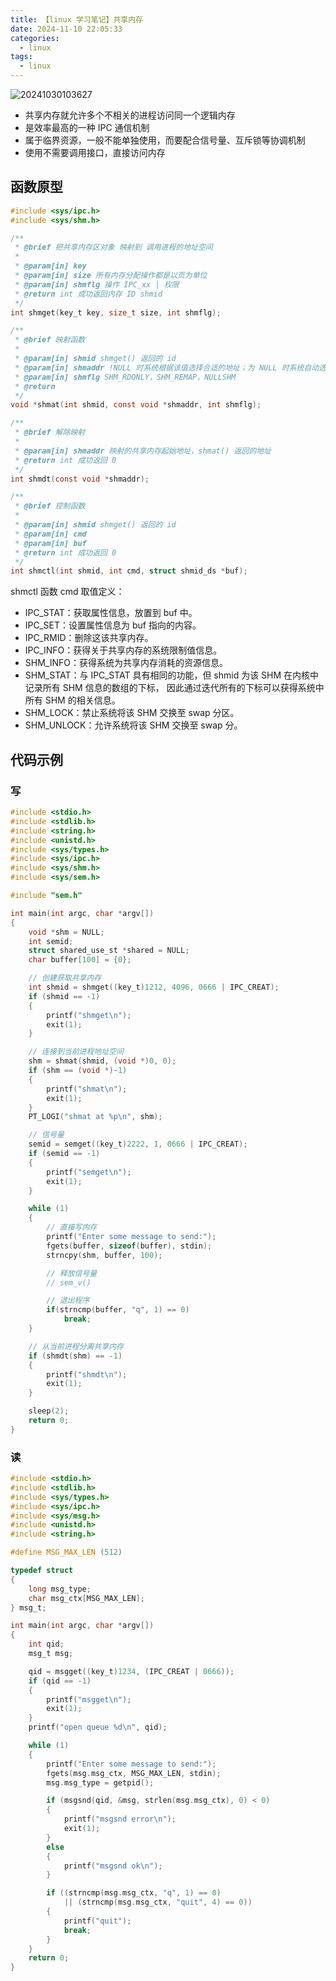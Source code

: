 ```yaml
---
title: 【linux 学习笔记】共享内存
date: 2024-11-10 22:05:33
categories:
  - linux
tags:
  - linux
---
```


![20241030103627](https://cdn.jsdelivr.net/gh/24849748/PicBed/ob/20241030103627.png)

* 共享内存就允许多个不相关的进程访问同一个逻辑内存
* 是效率最高的一种 IPC 通信机制
* 属于临界资源，一般不能单独使用，而要配合信号量、互斥锁等协调机制
* 使用不需要调用接口，直接访问内存

## 函数原型

```c
#include <sys/ipc.h>
#include <sys/shm.h>

/**
 * @brief 把共享内存区对象 映射到 调用进程的地址空间
 * 
 * @param[in] key 
 * @param[in] size 所有内存分配操作都是以页为单位
 * @param[in] shmflg 操作 IPC_xx | 权限
 * @return int 成功返回内存 ID shmid
 */
int shmget(key_t key, size_t size, int shmflg);

/**
 * @brief 映射函数
 * 
 * @param[in] shmid shmget() 返回的 id
 * @param[in] shmaddr !NULL 时系统根据该值选择合适的地址；为 NULL 时系统自动选择
 * @param[in] shmflg SHM_RDONLY，SHM_REMAP，NULLSHM
 * @return 
 */
void *shmat(int shmid, const void *shmaddr, int shmflg);

/**
 * @brief 解除映射
 * 
 * @param[in] shmaddr 映射的共享内存起始地址，shmat() 返回的地址
 * @return int 成功返回 0
 */
int shmdt(const void *shmaddr);

/**
 * @brief 控制函数
 * 
 * @param[in] shmid shmget() 返回的 id
 * @param[in] cmd 
 * @param[in] buf 
 * @return int 成功返回 0
 */
int shmctl(int shmid, int cmd, struct shmid_ds *buf);
```
shmctl 函数 cmd 取值定义：
* IPC_STAT：获取属性信息，放置到 buf 中。
* IPC_SET：设置属性信息为 buf 指向的内容。
* IPC_RMID：删除这该共享内存。
* IPC_INFO：获得关于共享内存的系统限制值信息。
* SHM_INFO：获得系统为共享内存消耗的资源信息。
* SHM_STAT：与 IPC_STAT 具有相同的功能，但 shmid 为该 SHM 在内核中记录所有 SHM 信息的数组的下标， 因此通过迭代所有的下标可以获得系统中所有 SHM 的相关信息。
* SHM_LOCK：禁止系统将该 SHM 交换至 swap 分区。
* SHM_UNLOCK：允许系统将该 SHM 交换至 swap 分。

## 代码示例

### 写
```c
#include <stdio.h>
#include <stdlib.h>
#include <string.h>
#include <unistd.h>
#include <sys/types.h>
#include <sys/ipc.h>
#include <sys/shm.h>
#include <sys/sem.h>

#include "sem.h"

int main(int argc, char *argv[])
{
    void *shm = NULL;
    int semid;
    struct shared_use_st *shared = NULL;
    char buffer[100] = {0};

    // 创建获取共享内存
    int shmid = shmget((key_t)1212, 4096, 0666 | IPC_CREAT);
    if (shmid == -1)
    {
        printf("shmget\n");
        exit(1);
    }

    // 连接到当前进程地址空间
    shm = shmat(shmid, (void *)0, 0);
    if (shm == (void *)-1)
    {
        printf("shmat\n");
        exit(1);
    }
    PT_LOGI("shmat at %p\n", shm);

    // 信号量
    semid = semget((key_t)2222, 1, 0666 | IPC_CREAT);
    if (semid == -1)
    {
        printf("semget\n");
        exit(1);
    }

    while (1)
    {
        // 直接写内存
        printf("Enter some message to send:");
        fgets(buffer, sizeof(buffer), stdin);
        strncpy(shm, buffer, 100);

        // 释放信号量
        // sem_v()

        // 退出程序
        if(strncmp(buffer, "q", 1) == 0)
            break;
    }

    // 从当前进程分离共享内存
    if (shmdt(shm) == -1)
    {
        printf("shmdt\n");
        exit(1);
    }

    sleep(2);
    return 0;
}
```

### 读

```c
#include <stdio.h>
#include <stdlib.h>
#include <sys/types.h>
#include <sys/ipc.h>
#include <sys/msg.h>
#include <unistd.h>
#include <string.h>

#define MSG_MAX_LEN (512)

typedef struct
{
    long msg_type;
    char msg_ctx[MSG_MAX_LEN];
} msg_t;

int main(int argc, char *argv[])
{
    int qid;
    msg_t msg;

    qid = msgget((key_t)1234, (IPC_CREAT | 0666));
    if (qid == -1)
    {
        printf("msgget\n");
        exit(1);
    }
    printf("open queue %d\n", qid);

    while (1)
    {
        printf("Enter some message to send:");
        fgets(msg.msg_ctx, MSG_MAX_LEN, stdin);
        msg.msg_type = getpid();

        if (msgsnd(qid, &msg, strlen(msg.msg_ctx), 0) < 0)
        {
            printf("msgsnd error\n");
            exit(1);
        }
        else
        {
            printf("msgsnd ok\n");
        }

        if ((strncmp(msg.msg_ctx, "q", 1) == 0) 
            || (strncmp(msg.msg_ctx, "quit", 4) == 0))
        {
            printf("quit");
            break;
        }
    }
    return 0;
}
```
